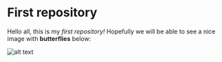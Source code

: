 # First repository

Hello all, this is my *first repository!* Hopefully we will be able to see a nice image with **butterflies** below: 

![alt text](https://c4.wallpaperflare.com/wallpaper/126/1021/278/nice-picture-hd-wallpaper-wallpaper-preview.jpg "Butterflies")

 

